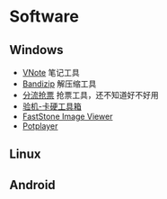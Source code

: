 # Software
## Windows
* [VNote](https://tamlok.github.io/vnote/zh_cn/#!index.md) 笔记工具
* [Bandizip](https://www.bandisoft.com/bandizip/) 解压缩工具
* [分流抢票](https://www.12306bypass.com/) 抢票工具，还不知道好不好用
* [验机-卡硬工具箱](http://www.kbtool.cn/down.php)
* [FastStone Image Viewer](http://www.faststone.org/)
* [Potplayer](https://potplayer.daum.net/)
## Linux

## Android
